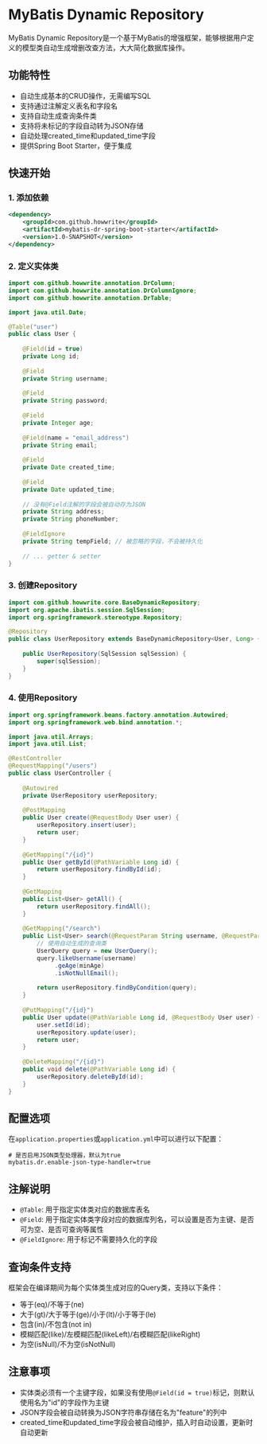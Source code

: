 # MyBatis Dynamic Repository

MyBatis Dynamic Repository是一个基于MyBatis的增强框架，能够根据用户定义的模型类自动生成增删改查方法，大大简化数据库操作。

## 功能特性

- 自动生成基本的CRUD操作，无需编写SQL
- 支持通过注解定义表名和字段名
- 支持自动生成查询条件类
- 支持将未标记的字段自动转为JSON存储
- 自动处理created_time和updated_time字段
- 提供Spring Boot Starter，便于集成

## 快速开始

### 1. 添加依赖

```xml
<dependency>
    <groupId>com.github.howwrite</groupId>
    <artifactId>mybatis-dr-spring-boot-starter</artifactId>
    <version>1.0-SNAPSHOT</version>
</dependency>
```

### 2. 定义实体类

```java
import com.github.howwrite.annotation.DrColumn;
import com.github.howwrite.annotation.DrColumnIgnore;
import com.github.howwrite.annotation.DrTable;

import java.util.Date;

@Table("user")
public class User {
    
    @Field(id = true)
    private Long id;
    
    @Field
    private String username;
    
    @Field
    private String password;
    
    @Field
    private Integer age;
    
    @Field(name = "email_address")
    private String email;
    
    @Field
    private Date created_time;
    
    @Field
    private Date updated_time;
    
    // 没有@Field注解的字段会被自动存为JSON
    private String address;
    private String phoneNumber;
    
    @FieldIgnore
    private String tempField; // 被忽略的字段，不会被持久化
    
    // ... getter & setter
}
```

### 3. 创建Repository

```java
import com.github.howwrite.core.BaseDynamicRepository;
import org.apache.ibatis.session.SqlSession;
import org.springframework.stereotype.Repository;

@Repository
public class UserRepository extends BaseDynamicRepository<User, Long> {
    
    public UserRepository(SqlSession sqlSession) {
        super(sqlSession);
    }
}
```

### 4. 使用Repository

```java
import org.springframework.beans.factory.annotation.Autowired;
import org.springframework.web.bind.annotation.*;

import java.util.Arrays;
import java.util.List;

@RestController
@RequestMapping("/users")
public class UserController {
    
    @Autowired
    private UserRepository userRepository;
    
    @PostMapping
    public User create(@RequestBody User user) {
        userRepository.insert(user);
        return user;
    }
    
    @GetMapping("/{id}")
    public User getById(@PathVariable Long id) {
        return userRepository.findById(id);
    }
    
    @GetMapping
    public List<User> getAll() {
        return userRepository.findAll();
    }
    
    @GetMapping("/search")
    public List<User> search(@RequestParam String username, @RequestParam Integer minAge) {
        // 使用自动生成的查询类
        UserQuery query = new UserQuery();
        query.likeUsername(username)
             .geAge(minAge)
             .isNotNullEmail();
        
        return userRepository.findByCondition(query);
    }
    
    @PutMapping("/{id}")
    public User update(@PathVariable Long id, @RequestBody User user) {
        user.setId(id);
        userRepository.update(user);
        return user;
    }
    
    @DeleteMapping("/{id}")
    public void delete(@PathVariable Long id) {
        userRepository.deleteById(id);
    }
}
```

## 配置选项

在`application.properties`或`application.yml`中可以进行以下配置：

```properties
# 是否启用JSON类型处理器，默认为true
mybatis.dr.enable-json-type-handler=true
```

## 注解说明

- `@Table`: 用于指定实体类对应的数据库表名
- `@Field`: 用于指定实体类字段对应的数据库列名，可以设置是否为主键、是否可为空、是否可查询等属性
- `@FieldIgnore`: 用于标记不需要持久化的字段

## 查询条件支持

框架会在编译期间为每个实体类生成对应的Query类，支持以下条件：

- 等于(eq)/不等于(ne)
- 大于(gt)/大于等于(ge)/小于(lt)/小于等于(le)
- 包含(in)/不包含(not in)
- 模糊匹配(like)/左模糊匹配(likeLeft)/右模糊匹配(likeRight)
- 为空(isNull)/不为空(isNotNull)

## 注意事项

- 实体类必须有一个主键字段，如果没有使用`@Field(id = true)`标记，则默认使用名为"id"的字段作为主键
- JSON字段会被自动转换为JSON字符串存储在名为"feature"的列中
- created_time和updated_time字段会被自动维护，插入时自动设置，更新时自动更新 
